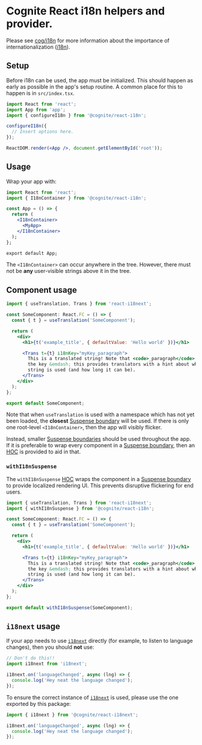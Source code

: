 # Cognite React i18n helpers and provider.

Please see [cog/i18n] for more information about the importance of internationalization ([i18n]).

[cog/i18n]: https://cog.link/i18n
[i18n]: https://en.wikipedia.org/wiki/Internationalization_and_localization#Naming

## Setup

Before i18n can be used, the app must be initialized.
This should happen as early as possible in the app's setup routine.
A common place for this to happen is in `src/index.tsx`.

```jsx
import React from 'react';
import App from 'app';
import { configureI18n } from '@cognite/react-i18n';

configureI18n({
  // Insert options here.
});

ReactDOM.render(<App />, document.getElementById('root'));
```

## Usage

Wrap your app with:

```jsx
import React from 'react';
import { I18nContainer } from '@cognite/react-i18n';

const App = () => {
  return (
    <I18nContainer>
      <MyApp>
    </I18nContainer>
  );
};

export default App;
```

The `<I18nContainer>` can occur anywhere in the tree.
However, there must not be **any** user-visible strings above it in the tree.

## Component usage

```jsx
import { useTranslation, Trans } from 'react-i18next';

const SomeComponent: React.FC = () => {
  const { t } = useTranslation('SomeComponent');

  return (
    <div>
      <h1>{t('example_title', { defaultValue: 'Hello world' })}</h1>

      <Trans t={t} i18nKey="myKey_paragraph">
        This is a translated string! Note that <code>_paragraph</code> suffix on
        the key &emdash; this provides translators with a hint about where this
        string is used (and how long it can be).
      </Trans>
    </div>
  );
};

export default SomeComponent;
```

Note that when `useTranslation` is used with a namespace which has not yet been loaded, the **closest** [Suspense boundary] will be used.
If there is only one root-level `<I18nContainer>`, then the app will visibly flicker.

Instead, smaller [Suspense boundaries] should be used throughout the app.
If it is preferable to wrap every component in a [Suspense boundary], then an [HOC] is provided to aid in that.

### `withI18nSuspense`

The `withI18nSuspense` [HOC] wraps the component in a [Suspense boundary] to provide localized rendering UI.
This prevents disruptive flickering for end users.

```jsx
import { useTranslation, Trans } from 'react-i18next';
import { withI18nSuspense } from '@cognite/react-i18n';

const SomeComponent: React.FC = () => {
  const { t } = useTranslation('SomeComponent');

  return (
    <div>
      <h1>{t('example_title', { defaultValue: 'Hello world' })}</h1>

      <Trans t={t} i18nKey="myKey_paragraph">
        This is a translated string! Note that <code>_paragraph</code> suffix on
        the key &emdash; this provides translators with a hint about where this
        string is used (and how long it can be).
      </Trans>
    </div>
  );
};

export default withI18nSuspense(SomeComponent);
```

## `i18next` usage

If your app needs to use [`i18next`] directly (for example, to listen to language changes), then you should **not** use:

```js
// Don't do this!!
import i18next from 'i18next';

i18next.on('languageChanged', async (lng) => {
  console.log('Hey neat the language changed');
});
```

To ensure the correct instance of [`i18next`] is used, please use the one exported by this package:

```js
import { i18next } from '@cognite/react-i18next';

i18next.on('languageChanged', async (lng) => {
  console.log('Hey neat the language changed');
});
```

[suspense boundary]: https://reactjs.org/docs/react-api.html#reactsuspense
[suspense boundaries]: https://reactjs.org/docs/react-api.html#reactsuspense
[hoc]: https://reactjs.org/docs/higher-order-components.html
[`i18next`]: https://www.npmjs.com/package/i18next
